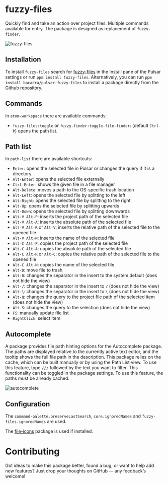 # fuzzy-files

Quickly find and take an action over project files. Multiple commands available for entry. The package is designed as replacement of `fuzzy-finder`.

![fuzzy-files](https://github.com/bacadra/pulsar-fuzzy-files/raw/master/assets/fuzzy-files.png)

## Installation

To install `fuzzy-files` search for [fuzzy-files](https://web.pulsar-edit.dev/packages/fuzzy-files) in the Install pane of the Pulsar settings or run `ppm install fuzzy-files`. Alternatively, you can run `ppm install bacadra/pulsar-fuzzy-files` to install a package directly from the Github repository.

## Commands

In `atom-workspace` there are available commands:

- `fuzzy-files:toggle` or `fuzzy-finder:toggle-file-finder`: (default `Ctrl-P`) opens the path list.

## Path list

In `path-list` there are available shortcuts:

- `Enter`: opens the selected file in Pulsar or changes the query if it is a directory
- `Alt-Enter`: opens the selected file externally
- `Ctrl-Enter`: shows the given file in a file manager
- `Alt-Delete`: moves a path to the OS-specific trash location
- `Alt-Left`: opens the selected file by splitting to the left
- `Alt-Right`: opens the selected file by splitting to the right
- `Alt-Up`: opens the selected file by splitting upwards
- `Alt-Down`: opens the selected file by splitting downwards
- `Alt-V Alt-P`: inserts the project path of the selected file
- `Alt-V Alt-A`: inserts the absolute path of the selected file
- `Alt-V Alt-R` or `Alt-V`: inserts the relative path of the selected file to the opened file
- `Alt-V Alt-N`: inserts the name of the selected file
- `Alt-C Alt-P`: copies the project path of the selected file
- `Alt-C Alt-A`: copies the absolute path of the selected file
- `Alt-C Alt-R` or `Alt-C`: copies the relative path of the selected file to the opened file
- `Alt-C Alt-N`: copies the name of the selected file
- `Alt-D`: move file to trash
- `Alt-0`: changes the separator in the insert to the system default (does not hide the view)
- `Alt-/`: changes the separator in the insert to `/` (does not hide the view)
- `Alt-\`: changes the separator in the insert to `\` (does not hide the view)
- `Alt-Q`: changes the query to the project file path of the selected item (does not hide the view)
- `Alt-S`: changes the query to the selection (does not hide the view)
- `F5`: manually update file list
- `RightClick`: select item

## Autocomplete

A package provides file path hinting options for the Autocomplete package. The paths are displayed relative to the currently active text editor, and the tooltip shows the full file path in the description. This package relies on the cache, which can be built manually or by using the Path List view. To use this feature, type `///` followed by the text you want to filter. This functionality can be toggled in the package settings. To use this feature, the paths must be already cached.

![autocomplete](https://github.com/bacadra/pulsar-fuzzy-files/raw/master/assets/autocomplete.png)

## Configuration

The `command-palette.preserveLastSearch`, `core.ignoredNames` and `fuzzy-files.ignoredNames` are used.

The [file-icons](https://github.com/file-icons/atom) package is used if installed.

# Contributing

Got ideas to make this package better, found a bug, or want to help add new features? Just drop your thoughts on GitHub — any feedback’s welcome!
